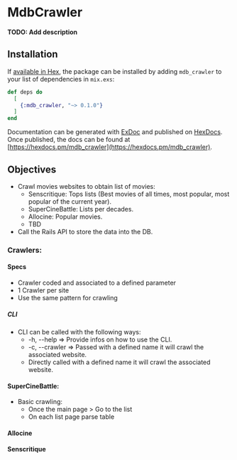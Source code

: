 # MdbCrawler

**TODO: Add description**

## Installation

If [available in Hex](https://hex.pm/docs/publish), the package can be installed
by adding `mdb_crawler` to your list of dependencies in `mix.exs`:

```elixir
def deps do
  [
    {:mdb_crawler, "~> 0.1.0"}
  ]
end
```

Documentation can be generated with [ExDoc](https://github.com/elixir-lang/ex_doc)
and published on [HexDocs](https://hexdocs.pm). Once published, the docs can
be found at [https://hexdocs.pm/mdb_crawler](https://hexdocs.pm/mdb_crawler).

## Objectives
* Crawl movies websites to obtain list of movies:
  * Senscritique: Tops lists (Best movies of all times, most popular, most popular of the current year).
  * SuperCineBattle: Lists per decades.
  * Allocine: Popular movies.
  * TBD
* Call the Rails API to store the data into the DB.

### Crawlers:
#### Specs
* Crawler coded and associated to a defined parameter
* 1 Crawler per site
* Use the same pattern for crawling

##### CLI
* CLI can be called with the following ways:
  * -h, --help => Provide infos on how to use the CLI.
  * -c, --crawler => Passed with a defined name it will crawl the associated website.
  * Directly called with a defined name it will crawl the associated website.

#### SuperCineBattle:
* Basic crawling:
  * Once the main page > Go to the list
  * On each list page parse table

#### Allocine
#### Senscritique
